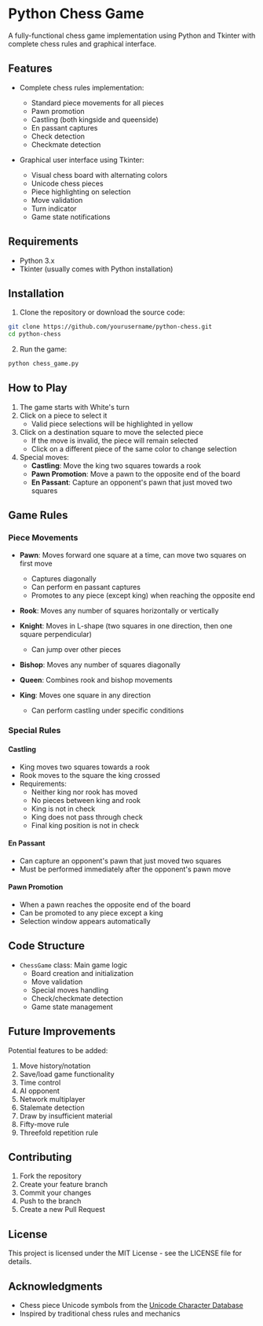 # Python Chess Game

A fully-functional chess game implementation using Python and Tkinter with complete chess rules and graphical interface.

## Features

- Complete chess rules implementation:
  - Standard piece movements for all pieces
  - Pawn promotion
  - Castling (both kingside and queenside)
  - En passant captures
  - Check detection
  - Checkmate detection

- Graphical user interface using Tkinter:
  - Visual chess board with alternating colors
  - Unicode chess pieces
  - Piece highlighting on selection
  - Move validation
  - Turn indicator
  - Game state notifications

## Requirements

- Python 3.x
- Tkinter (usually comes with Python installation)

## Installation

1. Clone the repository or download the source code:
```bash
git clone https://github.com/yourusername/python-chess.git
cd python-chess
```

2. Run the game:
```bash
python chess_game.py
```

## How to Play

1. The game starts with White's turn
2. Click on a piece to select it
   - Valid piece selections will be highlighted in yellow
3. Click on a destination square to move the selected piece
   - If the move is invalid, the piece will remain selected
   - Click on a different piece of the same color to change selection
4. Special moves:
   - **Castling**: Move the king two squares towards a rook
   - **Pawn Promotion**: Move a pawn to the opposite end of the board
   - **En Passant**: Capture an opponent's pawn that just moved two squares

## Game Rules

### Piece Movements

- **Pawn**: Moves forward one square at a time, can move two squares on first move
  - Captures diagonally
  - Can perform en passant captures
  - Promotes to any piece (except king) when reaching the opposite end

- **Rook**: Moves any number of squares horizontally or vertically

- **Knight**: Moves in L-shape (two squares in one direction, then one square perpendicular)
  - Can jump over other pieces

- **Bishop**: Moves any number of squares diagonally

- **Queen**: Combines rook and bishop movements

- **King**: Moves one square in any direction
  - Can perform castling under specific conditions

### Special Rules

#### Castling
- King moves two squares towards a rook
- Rook moves to the square the king crossed
- Requirements:
  - Neither king nor rook has moved
  - No pieces between king and rook
  - King is not in check
  - King does not pass through check
  - Final king position is not in check

#### En Passant
- Can capture an opponent's pawn that just moved two squares
- Must be performed immediately after the opponent's pawn move

#### Pawn Promotion
- When a pawn reaches the opposite end of the board
- Can be promoted to any piece except a king
- Selection window appears automatically

## Code Structure

- `ChessGame` class: Main game logic
  - Board creation and initialization
  - Move validation
  - Special moves handling
  - Check/checkmate detection
  - Game state management

## Future Improvements

Potential features to be added:
1. Move history/notation
2. Save/load game functionality
3. Time control
4. AI opponent
5. Network multiplayer
6. Stalemate detection
7. Draw by insufficient material
8. Fifty-move rule
9. Threefold repetition rule

## Contributing

1. Fork the repository
2. Create your feature branch
3. Commit your changes
4. Push to the branch
5. Create a new Pull Request

## License

This project is licensed under the MIT License - see the LICENSE file for details.

## Acknowledgments

- Chess piece Unicode symbols from the [Unicode Character Database](https://www.unicode.org/charts/)
- Inspired by traditional chess rules and mechanics
